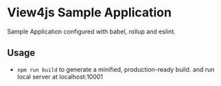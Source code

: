 # View4js Sample Application
Sample Application configured with babel, rollup and eslint.

## Usage
* `npm run build` to generate a minified, production-ready build. and run local server at localhost:10001
